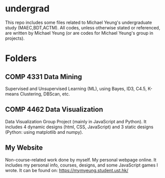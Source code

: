 # undergrad

This repo includes some files related to Michael Yeung's undergraduate study (MAEC,BDT,ACTM). All codes, unless otherwise stated or referenced, are written by Michael Yeung (or are codes for Michael Yeung's group in projects).

# Folders
## COMP 4331 Data Mining
Supervised and Unsupervised Learning (ML), using Bayes, ID3, C4.5, K-means Clustering, DBScan, etc.

## COMP 4462 Data Visualization
Data Visualization Group Project (mainly in JavaScript and Python). It includes 4 dynamic designs (html, CSS, JavaScript) and 3 static designs (Python: using matplotlib and numpy).

## My Website
Non-course-related work done by myself. My personal webpage online. It includes my personal info, courses, designs, and some JavaScript games I wrote. It can be found on: https://mymyeung.student.ust.hk/
